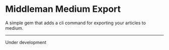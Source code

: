 # Middleman Medium Export

A simple gem that adds a cli command for exporting your articles to medium.

---

Under development
